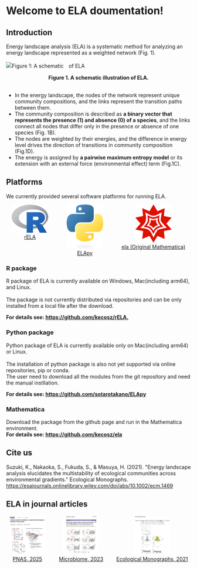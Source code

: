 # Welcome to ELA doumentation!

## Introduction
Energy landscape analysis (ELA) is a systematic method for analyzing an energy landscape represented as a weighted network (Fig. 1).<br>
<br>
![Figure 1: A schematic　of ELA](images/Fig1.png "A schematic illustration of ELA.") 
<div align="center">
    <b>Figure 1. A schematic illustration of ELA.</b> 
</div>

<br>

- In the energy landscape, the nodes of the network represent unique community compositions, and the links represent the transition paths between them.
- The community composition is described as **a binary vector that represents the presence (1) and absence (0) of a species**, and the links connect all nodes that differ only in the presence or absence of one species (Fig. 1B). 
- The nodes are weighted by their energies, and the difference in energy level drives the direction of transitions in community composition (Fig.1D).
- The energy is assigned by **a pairwise maximum entropy model** or its extension with an external force (environmental effect) term (Fig.1C). 

## Platforms
We currently provided several software platforms for running ELA.
<div style="display: flex; justify-content: space-around; text-align: center; gap: 20px;">

  <div>
    <a href="https://github.com/kecosz/rELA" target="_blank">
      <img src="images/R.png" alt="R" width="100">
      <div>rELA</div>
    </a>
  </div>

  <div>
    <a href="https://github.com/sotarotakano/ELApy" target="_blank">
      <img src="images/python.png" alt="Python" width="100">
      <div>ELApy</div>
    </a>
  </div>

  <div>
    <a href="https://github.com/kecosz/ela" target="_blank">
      <img src="images/mathematica.png" alt="Mathematica" width="100">
      <div>ela (Original Mathematica)</div>
    </a>
  </div>

</div>

### R package
R package of ELA is currently available on Windows, Mac(including arm64), and Linux.<br>
<br>
The package is not currently distributed via repositories and can be only installed from 
a local file after the download. <br>

**For details see: <https://github.com/kecosz/rELA.>**

### Python package
Python package of ELA is currently available only on Mac(including arm64) or Linux.<br>
<br>
The installation of python package is also not yet supported via online repositories, pip or conda.<br>
The user need to download all the modules from the git repository and need the manual instllation.<br>

**For details see: <https://github.com/sotarotakano/ELApy>**

### Mathematica
Download the package from the github page and run in the Mathematica environment.<br>
**For details see: <https://github.com/kecosz/ela>**


## Cite us
Suzuki, K., Nakaoka, S., Fukuda, S., & Masuya, H. (2021).
"Energy landscape analysis elucidates the multistability of ecological communities 
across environmental gradients." Ecological Monographs.<br>
<https://esajournals.onlinelibrary.wiley.com/doi/abs/10.1002/ecm.1469>

## ELA in journal articles
<div style="display: flex; justify-content: space-around; text-align: center; gap: 20px;">

  <div>
    <a href="https://www.pnas.org/doi/10.1073/pnas.2422701122" target="_blank">
      <img src="images/PNAS2025.png" alt="PNAS,2025" width="100">
      <div>PNAS, 2025</div>
    </a>
  </div>

  <div>
    <a href="https://microbiomejournal.biomedcentral.com/articles/10.1186/s40168-023-01474-5" target="_blank">
      <img src="images/Microbiome2023.png" alt="Microbiome,2023" width="100">
      <div>Microbiome, 2023</div>
    </a>
  </div>

  <div>
    <a href="https://esajournals.onlinelibrary.wiley.com/doi/10.1002/ecm.1469" target="_blank">
      <img src="images/EcoMono2021.png" alt="EcologicalMonographs,2021" width="100">
      <div>Ecological Monographs, 2021</div>
    </a>
  </div>

</div>
